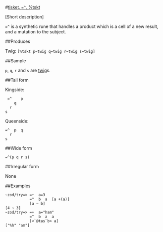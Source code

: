 #[tisket, `=^`, %tskt](#tskt)

[Short description]

`=^` is a synthetic rune that handles a product which is a cell of a new result, and a mutation to the subject.

##Produces

Twig: `[%tskt p=twig q=twig r=twig s=twig]`

##Sample

`p`, `q`, `r` and `s` are [twig]()s.

##Tall form

Kingside:

     =^    p 
        q
      r
    s

Queenside:

    =^  p  q
      r
    s

##Wide form

    =^(p q r s)

##Irregular form

None

##Examples

    ~zod/try=> =+  a=3
               =^  b  a  [a +(a)]
               [a ~ b]
    [4 ~ 3]
    ~zod/try=> =+  a="ham"
               =^  b  a  a
               [<`@tas`b> a]
    ["%h" "am"]

